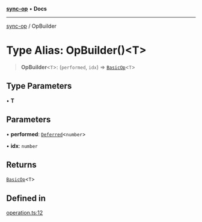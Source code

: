 [**sync-op**](../README.md) • **Docs**

***

[sync-op](../README.md) / OpBuilder

# Type Alias: OpBuilder()\<T\>

> **OpBuilder**\<`T`\>: (`performed`, `idx`) => [`BasicOp`](BasicOp.md)\<`T`\>

## Type Parameters

• **T**

## Parameters

• **performed**: [`Deferred`](../classes/Deferred.md)\<`number`\>

• **idx**: `number`

## Returns

[`BasicOp`](BasicOp.md)\<`T`\>

## Defined in

[operation.ts:12](https://github.com/dhcmrlchtdj/sync-op/blob/133adb7618f2d99175e28d5c119b7eff7ad21410/src/operation.ts#L12)
